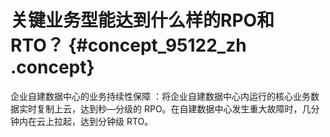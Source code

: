 # 关键业务型能达到什么样的RPO和RTO？ {#concept_95122_zh .concept}

企业自建数据中心的业务持续性保障 ：将企业自建数据中心内运行的核心业务数据实时复制上云，达到秒—分级的 RPO。在自建数据中心发生重大故障时，几分钟内在云上拉起，达到分钟级 RTO。


